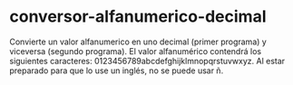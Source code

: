 # conversor-alfanumerico-decimal
Convierte un valor alfanumerico en uno decimal (primer programa) y viceversa (segundo programa).
El valor alfanumérico contendrá los siguientes caracteres: 0123456789abcdefghijklmnopqrstuvwxyz.
Al estar preparado para que lo use un inglés, no se puede usar ñ.
